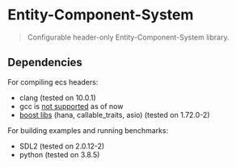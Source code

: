 # Entity-Component-System
> Configurable header-only Entity-Component-System library.

## Dependencies
For compiling ecs headers:
* clang (tested on 10.0.1)
* gcc is [not supported](https://gcc.gnu.org/bugzilla/show_bug.cgi?id=79501) as of now
* [boost libs](https://www.boost.org/) (hana, callable_traits, asio) (tested on 1.72.0-2)

For building examples and running benchmarks:
* SDL2 (tested on 2.0.12-2)
* python (tested on 3.8.5)
